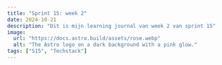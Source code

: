 ```yaml
---
title: "Sprint 15: week 2"
date: 2024-10-21
description: "Dit is mijn learning journal van week 2 van sprint 15"
image:
  url: "https://docs.astro.build/assets/rose.webp"
  alt: "The Astro logo on a dark background with a pink glow."
tags: ["S15", "Techstack"]
---
```


